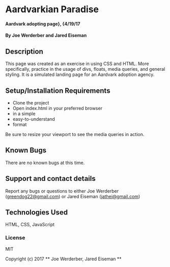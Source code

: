 # Aardvarkian Paradise

####  Aardvark adopting page}, {4/19/17

#### By  Joe Werderber and Jared Eiseman

## Description

 This page was created as an exercise in using CSS and HTML. More specifically, practice in the usage of divs, floats, media queries, and general styling. It is a simulated landing page for an Aardvark adoption agency.

## Setup/Installation Requirements

*  Clone the project
*  Open index.html in your preferred browser
*  in a simple
*  easy-to-understand
*  format

 Be sure to resize your viewport to see the media queries in action.

## Known Bugs

 There are no known bugs at this time.

## Support and contact details

 Report any bugs or questions to either Joe Werderber (greendog22@gmail.com) or Jared Eiseman (jathei@gmail.com)

## Technologies Used

 HTML, CSS, JavaScript

### License

MIT

Copyright (c) 2017 ** Joe Werderber, Jared Eiseman **

